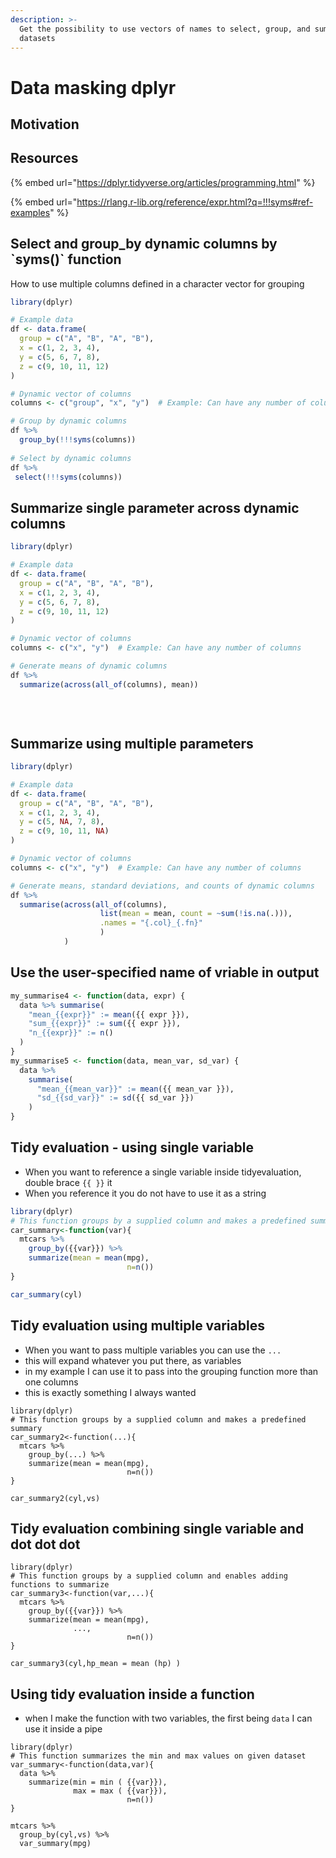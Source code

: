 ```yaml
---
description: >-
  Get the possibility to use vectors of names to select, group, and summarize
  datasets
---
```


# Data masking dplyr

## Motivation&#x20;

## Resources

{% embed url="https://dplyr.tidyverse.org/articles/programming.html" %}

{% embed url="https://rlang.r-lib.org/reference/expr.html?q=!!!syms#ref-examples" %}

## Select and group\_by dynamic columns by \`syms()\` function

How to use multiple columns defined in a character vector for grouping&#x20;

```r
library(dplyr)

# Example data
df <- data.frame(
  group = c("A", "B", "A", "B"),
  x = c(1, 2, 3, 4),
  y = c(5, 6, 7, 8),
  z = c(9, 10, 11, 12)
)

# Dynamic vector of columns
columns <- c("group", "x", "y")  # Example: Can have any number of columns

# Group by dynamic columns
df %>%
  group_by(!!!syms(columns))
  
# Select by dynamic columns
df %>%
 select(!!!syms(columns))
```

## Summarize single parameter across dynamic columns

```r
library(dplyr)

# Example data
df <- data.frame(
  group = c("A", "B", "A", "B"),
  x = c(1, 2, 3, 4),
  y = c(5, 6, 7, 8),
  z = c(9, 10, 11, 12)
)

# Dynamic vector of columns
columns <- c("x", "y")  # Example: Can have any number of columns

# Generate means of dynamic columns
df %>%
  summarize(across(all_of(columns), mean))
  
  
  
```

## Summarize using multiple parameters

```r
library(dplyr)

# Example data
df <- data.frame(
  group = c("A", "B", "A", "B"),
  x = c(1, 2, 3, 4),
  y = c(5, NA, 7, 8),
  z = c(9, 10, 11, NA)
)

# Dynamic vector of columns
columns <- c("x", "y")  # Example: Can have any number of columns

# Generate means, standard deviations, and counts of dynamic columns
df %>%
  summarise(across(all_of(columns), 
                    list(mean = mean, count = ~sum(!is.na(.))),
                    .names = "{.col}_{.fn}"
                    )
            )

```

## Use the user-specified name of vriable in output

```r
my_summarise4 <- function(data, expr) {
  data %>% summarise(
    "mean_{{expr}}" := mean({{ expr }}),
    "sum_{{expr}}" := sum({{ expr }}),
    "n_{{expr}}" := n()
  )
}
my_summarise5 <- function(data, mean_var, sd_var) {
  data %>% 
    summarise(
      "mean_{{mean_var}}" := mean({{ mean_var }}), 
      "sd_{{sd_var}}" := sd({{ sd_var }})
    )
}
```

##

## Tidy evaluation - using single variable

* When you want to reference a single variable inside tidyevaluation, double brace `{{ }}` it
* When you reference it you do not have to use it as a string

```r
library(dplyr)
# This function groups by a supplied column and makes a predefined summary
car_summary<-function(var){
  mtcars %>% 
    group_by({{var}}) %>% 
    summarize(mean = mean(mpg),
                          n=n())
}

car_summary(cyl)
```

## Tidy evaluation using multiple variables

* When you want to pass multiple variables you can use the `...`
* this will expand whatever you put there, as variables
* in my example I can use it to pass into the grouping function more than one columns
* this is exactly something I always wanted

```
library(dplyr)
# This function groups by a supplied column and makes a predefined summary
car_summary2<-function(...){
  mtcars %>% 
    group_by(...) %>% 
    summarize(mean = mean(mpg),
                          n=n())
}

car_summary2(cyl,vs)
```

## Tidy evaluation combining single variable and dot dot dot

```
library(dplyr)
# This function groups by a supplied column and enables adding functions to summarize
car_summary3<-function(var,...){
  mtcars %>% 
    group_by({{var}}) %>% 
    summarize(mean = mean(mpg),
              ...,
                          n=n())
}

car_summary3(cyl,hp_mean = mean (hp) )
```

## Using tidy evaluation inside a function

* when I make the function with two variables, the first being `data` I can use it inside a pipe

```
library(dplyr)
# This function summarizes the min and max values on given dataset 
var_summary<-function(data,var){
  data %>% 
    summarize(min = min ( {{var}}),
              max = max ( {{var}}),
                          n=n())
}

mtcars %>% 
  group_by(cyl,vs) %>% 
  var_summary(mpg)
```
